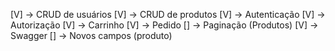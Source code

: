 [V] -> CRUD de usuários
[V] -> CRUD de produtos
[V] -> Autenticação
[V] -> Autorização
[V] -> Carrinho
[V] -> Pedido
[] -> Paginação (Produtos)
[V] -> Swagger
[] -> Novos campos (produto)
